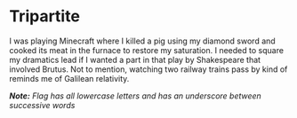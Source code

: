 # Tripartite
I was playing Minecraft where I killed a pig using my diamond sword and cooked its meat in the furnace to restore my saturation. I needed to square my dramatics lead if I wanted a part in that play by Shakespeare that involved Brutus. Not to mention, watching two railway trains pass by kind of reminds me of Galilean relativity.

_**Note:** Flag has all lowercase letters and has an underscore between successive words_
